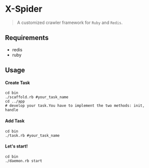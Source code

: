 X-Spider
============

> A customized crawler framework for `Ruby` and `Redis`.

## Requirements

+ redis
+ ruby

## Usage

#### Create Task

```
cd bin
./scaffold.rb #your_task_name
cd ../app
# develop your task.You have to implement the two methods: init, handle
```

#### Add Task

```
cd bin
./task.rb #your_task_name
```

#### Let's start!

```
cd bin
./daemon.rb start
```
